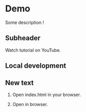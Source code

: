 # Demo

Some description !

## Subheader 



Watch tutorial on YouTube.

## Local development


## New text




1. Open index.html in your browser.

2. Open in browser. 



